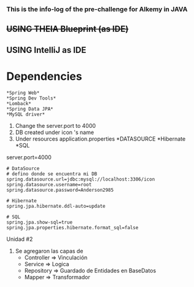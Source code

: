 ### This is the info-log of the pre-challenge for Alkemy in JAVA

## ~~USING THEIA Blueprint (as IDE)~~
## USING IntelliJ as IDE

# Dependencies
	*Spring Web*
	*Spring Dev Tools*
	*Lomback*
	*Spring Data JPA*
	*MySQL driver*


1. Change the server.port to 4000
2. DB created under icon 's name
3. Under resources application.properties *DATASOURCE *Hibernate *SQL


server.port=4000
```
# DataSource 
# defino donde se encuentra mi DB
spring.datasource.url=jdbc:mysql://localhost:3306/icon
spring.datasource.username=root
spring.datasource.password=Anderson2985

# Hibernate
spring.jpa.hibernate.ddl-auto=update

# SQL
spring.jpa.show-sql=true
spring.jpa.properties.hibernate.format_sql=false
```


Unidad #2
1. Se agregaron las capas de 
	- Controller => Vinculación
	- Service => Logica
	- Repository => Guardado de Entidades en BaseDatos
	- Mapper => Transformador
